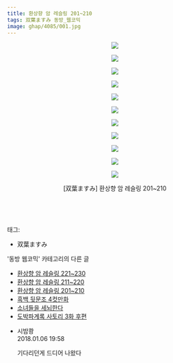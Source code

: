 ```yaml
---
title: 환상향 암 레슬링 201~210
tags: 双葉ますみ 동방_웹코믹
image: ghap/4085/001.jpg
---
```

<div class="article">
<p style="text-align: center; clear: none; float: none;"><img src="{{ site.nasurl }}/ghap/4085/001.jpg"/></p>
<p style="text-align: center; clear: none; float: none;"><img src="{{ site.nasurl }}/ghap/4085/002.jpg"/></p>
<p style="text-align: center; clear: none; float: none;"><img src="{{ site.nasurl }}/ghap/4085/003.jpg"/></p>
<p style="text-align: center; clear: none; float: none;"><img src="{{ site.nasurl }}/ghap/4085/004.jpg"/></p>
<p style="text-align: center; clear: none; float: none;"><img src="{{ site.nasurl }}/ghap/4085/005.jpg"/></p>
<p style="text-align: center; clear: none; float: none;"><img src="{{ site.nasurl }}/ghap/4085/006.jpg"/></p>
<p style="text-align: center; clear: none; float: none;"><img src="{{ site.nasurl }}/ghap/4085/007.jpg"/></p>
<p style="text-align: center; clear: none; float: none;"><img src="{{ site.nasurl }}/ghap/4085/008.jpg"/></p>
<p style="text-align: center; clear: none; float: none;"><img src="{{ site.nasurl }}/ghap/4085/009.jpg"/></p>
<p style="text-align: center; clear: none; float: none;"><img src="{{ site.nasurl }}/ghap/4085/010.jpg"/></p>
<p style="text-align: center; clear: none; float: none;"><img src="{{ site.nasurl }}/ghap/4085/011.jpg"/></p>
<p style="text-align: center; clear: none; float: none;">[双葉ますみ] 환상향 암 레슬링 201~210</p>
<p style="text-align: center; clear: none; float: none;"><br/></p>
<p><br/></p>
</div><div class="tagTrail">
<p>태그: </p>
<ul>
<li>双葉ますみ</li>
</ul>
</div><div class="another">
<p>'동방 웹코믹' 카테고리의 다른 글</p>
<ul>
<li><a href="/2018-01-05-ghap_4087">환상향 암 레슬링 221~230</a></li>
<li><a href="/2018-01-05-ghap_4086">환상향 암 레슬링 211~220</a></li>
<li><a href="/2018-01-05-ghap_4085">환상향 암 레슬링 201~210</a></li>
<li><a href="/2018-01-04-ghap_4081">흑백 뒷문조 4컷만화</a></li>
<li><a href="/2018-01-04-ghap_4079">소녀들을 세뇌한다</a></li>
<li><a href="/2017-12-16-ghap_4051">도박파계록 사토리 3화 후편</a></li>
</ul>
</div><div class="cb_module cb_fluid">
<div class="cb_wrt cb_profile">
<div class="comment">
<ul>
<li class="cb_thumb_off" id="comment15167980">
<div class="cb_comment_area">
<div class="cb_info_area">
<div class="cb_section">
<span class="cb_nick_name">시밤쾅</span>
</div>
<div class="cb_section">
<span class="cb_date">2018.01.06 19:58 </span>
</div>
</div>
<div class="cb_dsc_comment">
<p class="cb_dsc">
											기다리던게 드디어 나왔다
										</p>
</div>
</div></li>
</ul>
</div>
</div><!-- commentList close -->
</div>
